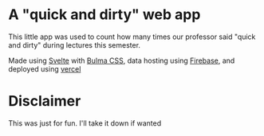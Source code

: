 # A "quick and dirty" web app

This little app was used to count how many times our professor said "quick and dirty" during lectures this semester.

Made using [Svelte](https://svelte.dev/) with [Bulma CSS](https://bulma.io/), data hosting using [Firebase](https://firebase.google.com/), and deployed using [vercel](https://vercel.com/)

# Disclaimer

This was just for fun. I'll take it down if wanted

